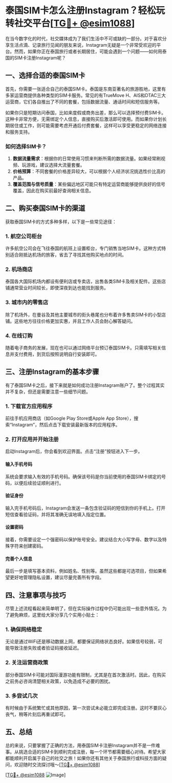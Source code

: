 # 泰国SIM卡怎么注册Instagram？轻松玩转社交平台[[TG💪+ @esim1088](https://t.me/s/esim1088)]

在当今数字化的时代，社交媒体成为了我们生活中不可或缺的一部分。对于喜欢分享生活点滴、记录旅行见闻的朋友来说，Instagram无疑是一个非常受欢迎的平台。然而，如果你正在泰国旅行或者长期居住，可能会遇到一个问题——如何用泰国的SIM卡注册Instagram呢？

## 一、选择合适的泰国SIM卡

首先，你需要一张适合自己的泰国SIM卡。泰国是东南亚著名的旅游胜地，这里有多家运营商提供各种类型的SIM卡服务。常见的有TrueMove H、AIS和DTAC三大运营商，它们各自推出了不同的套餐，包括数据流量、通话时间和短信服务等。

如果你只是短期访问泰国，比如来度假或商务出差，那么可以选择预付费SIM卡。这种卡非常方便，无需绑定个人信息，直接购买后激活即可使用。而如果你计划长期居住或工作，则可能需要考虑开通后付费套餐，这样可以享受更稳定的网络连接和服务支持。

### 如何选择SIM卡？

1. **数据流量需求**：根据你的日常使用习惯来判断所需的数据流量。如果经常刷视频、玩游戏，建议选择大流量套餐。
2. **价格预算**：不同套餐的价格差异较大，可以根据个人经济状况挑选性价比高的产品。
3. **覆盖范围与信号质量**：某些偏远地区可能只有特定运营商能够提供良好的信号覆盖，因此在购买前最好查询相关信息。

## 二、购买泰国SIM卡的渠道

获取泰国SIM卡的方式多种多样，以下是一些常见途径：

### 1. 航空公司柜台
许多航空公司会在飞往泰国的航班上设置柜台，专门销售当地SIM卡。这种方式特别适合刚抵达机场的旅客，省去了寻找其他购买地点的时间。

### 2. 机场商店
泰国各大国际机场内都设有便利店或专卖店，出售各类SIM卡及相关配件。这些店铺通常营业时间较长，即使深夜到达也能找到服务。

### 3. 城市内的零售店
除了机场外，在曼谷及其他主要城市的街头巷尾也分布着许多售卖SIM卡的小型店铺。这些地方往往价格更加实惠，并且工作人员会耐心解答疑问。

### 4. 在线订购
随着电子商务的发展，现在也可以通过网络平台预订泰国SIM卡。只需填写相关信息并支付费用，到货后按照说明自行安装即可。

## 三、注册Instagram的基本步骤

有了泰国SIM卡之后，接下来就是如何成功注册Instagram账户了。整个过程其实并不复杂，但还是需要注意一些细节问题。

### 1. 下载官方应用程序
前往手机应用商店（如Google Play Store或Apple App Store），搜索“Instagram”，然后点击下载安装最新版本的应用程序。

### 2. 打开应用并开始注册
启动Instagram后，你会看到欢迎界面。点击“注册”按钮进入下一步。

#### 输入手机号码
系统会要求输入有效的手机号码。确保该号码是你当前使用的泰国SIM卡绑定的号码，以便后续验证顺利进行。

#### 验证身份
输入完手机号码后，Instagram会发送一条包含验证码的短信到你的手机上。打开短信查看验证码，并将其准确无误地填入指定位置。

#### 设置密码
接着，你需要设定一个强密码以保护账号安全。建议结合大小写字母、数字以及特殊字符来创建密码。

#### 完善个人信息
最后一步是填写基本资料，例如姓名、性别等。虽然这些都是可选项目，但如果希望更好地管理隐私设置，建议尽量完善所有字段。

## 四、注意事项与技巧

尽管上述流程看起来简单明了，但在实际操作过程中仍可能出现一些意外情况。为了避免麻烦，这里给大家分享几个实用小贴士：

### 1. 确保网络稳定
无论是通过WiFi还是移动数据上网，都要保证网络状态良好。如果信号较弱，可能导致注册失败或者验证码接收延迟。

### 2. 关注运营商政策
部分泰国SIM卡可能对国际漫游功能有限制，尤其是在首次激活时。因此，在购买之前务必咨询清楚相关政策，以免造成不必要的困扰。

### 3. 多尝试几次
有时候由于系统繁忙或其他原因，第一次尝试未必能立即完成注册。这时不要灰心丧气，稍等片刻后再重试即可。

## 五、总结

总的来说，只要掌握了正确的方法，用泰国SIM卡注册Instagram并不是一件难事。从挑选合适的SIM卡到顺利完成注册，每一个环节都需要细心对待。希望大家都能顺利开启属于自己的社交之旅！如果你还有其他关于泰国旅行或科技方面的疑问，欢迎随时交流探讨哦～[[TG💪+ @esim1088](https://t.me/s/esim1088)]

[[TG💪+ @esim1088](https://t.me/s/esim1088) ![Image](https://i.postimg.cc/4NQfJmqS/Snipaste-2025-05-13-00-14-12.png)]